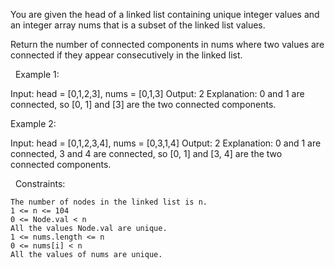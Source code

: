 You are given the head of a linked list containing unique integer values and an integer array nums that is a subset of the linked list values.

Return the number of connected components in nums where two values are connected if they appear consecutively in the linked list.

 
Example 1:

Input: head = [0,1,2,3], nums = [0,1,3]
Output: 2
Explanation: 0 and 1 are connected, so [0, 1] and [3] are the two connected components.


Example 2:

Input: head = [0,1,2,3,4], nums = [0,3,1,4]
Output: 2
Explanation: 0 and 1 are connected, 3 and 4 are connected, so [0, 1] and [3, 4] are the two connected components.


 
Constraints:


	The number of nodes in the linked list is n.
	1 <= n <= 104
	0 <= Node.val < n
	All the values Node.val are unique.
	1 <= nums.length <= n
	0 <= nums[i] < n
	All the values of nums are unique.

